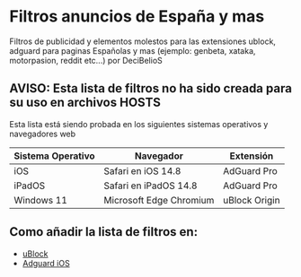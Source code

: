 # Filtros anuncios de España y mas

Filtros  de publicidad y elementos molestos para las extensiones ublock, adguard para paginas Españolas y mas (ejemplo: genbeta, xataka, motorpasion, reddit etc...) por DeciBelioS

## AVISO: Esta lista de filtros no ha sido creada para su uso en archivos HOSTS 

Esta lista está siendo probada en los siguientes sistemas operativos y navegadores web

| Sistema Operativo | Navegador | Extensión | 
| -- | -- | -- |
| iOS |Safari en iOS 14.8 | AdGuard Pro |
| iPadOS | Safari en iPadOS 14.8 | AdGuard Pro |
| Windows 11 | Microsoft Edge Chromium | uBlock Origin |


## Como añadir la lista de filtros en:

* [uBlock](https://github.com/gorhill/uBlock/wiki/Dashboard:-Filter-lists)
* [Adguard iOS](https://kb.adguard.com/en/ios/solving-problems/how-to-configure-system-wide-blocking)


